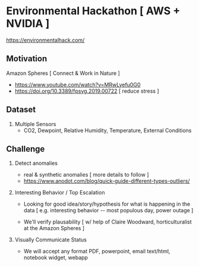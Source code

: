 # Environmental Hackathon [ AWS + NVIDIA ]
https://environmentalhack.com/

## Motivation 

Amazon Spheres [ Connect & Work in Nature ]
- https://www.youtube.com/watch?v=MRwLyefu0G0
- https://doi.org/10.3389/fpsyg.2019.00722 [ reduce stress ]

## Dataset

1. Multiple Sensors
   - CO2, Dewpoint, Relative Humidity, Temperature, External Conditions 

## Challenge
1. Detect anomalies
   - real & synthetic anomalies [ more details to follow ]
   - https://www.anodot.com/blog/quick-guide-different-types-outliers/
   
2. Interesting Behavior / Top Escalation
   - Looking for good idea/story/hypothesis for what is happening in the data
       [ e.g. interesting behavior -- most populous day, power outage ]

   - We'll verify plausability [ w/ help of Claire Woodward, horticulturalist at the Amazon Spheres ]

3. Visually Communicate Status
   - We will accept any format PDF, powerpoint, email text/html, notebook widget, webapp 



